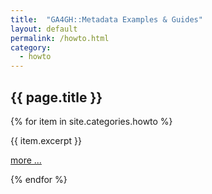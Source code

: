 ```yaml
---
title:  "GA4GH::Metadata Examples & Guides"
layout: default
permalink: /howto.html
category:
  - howto
---
```


## {{ page.title }}

{% for item in site.categories.howto %}
<div class="excerpt">
{{ item.excerpt }}
<p><a href="{{ item.url | relative_url }}">more ...</a></p>
</div>
{% endfor %}
